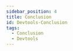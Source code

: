```yaml
---
sidebar_position: 4
title: Conclusion
id: Devtools-Conclusion
tags:
  - Conclusion
  - Devtools
---
```


